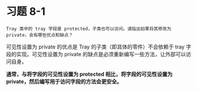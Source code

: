 # 习题 8-1
```text
Tray 类中的 tray 字段是 protected，子类也可以访问。请指出如果将其修改为 private，会有哪些优点和缺点？
```

可见性设置为 private 的优点是 Tray 的子类（即具体的零件）不会依赖于 tray 字段的实现。可见性设置为 private 
的缺点是必须重新编写一些方法，让外部可以访问自身。

**通常，与将字段的可见性设置为 protected 相比，将字段的可见性设置为 private，然后编写用于访问字段的方法会更安全。**
